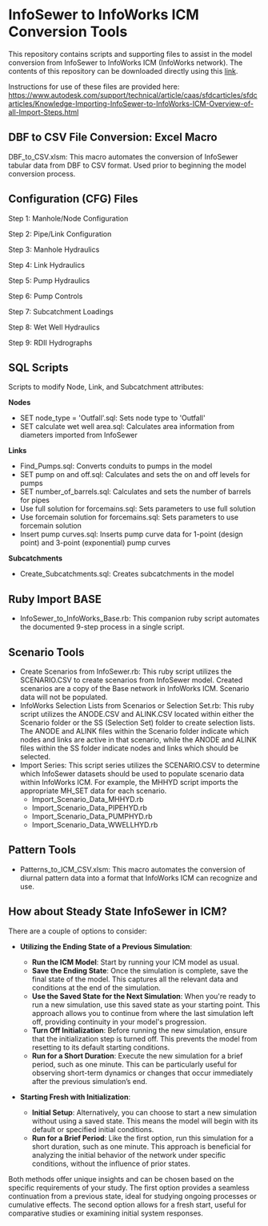 # InfoSewer to InfoWorks ICM Conversion Tools

This repository contains scripts and supporting files to assist in the model conversion from InfoSewer to InfoWorks ICM (InfoWorks network). The contents of this repository can be downloaded directly using this [link](https://download-directory.github.io/?url=https%3A%2F%2Fgithub.com%2Finnovyze%2FOpen-Source-Support%2Ftree%2Fmain%2F01%2520InfoWorks%2520ICM%2F01%2520Ruby%2F01%2520InfoWorks%2F0060%2520-%2520InfoSewer%2520to%2520InfoWorks%2520ICM%2520Conversion%2520Tools).

Instructions for use of these files are provided here: https://www.autodesk.com/support/technical/article/caas/sfdcarticles/sfdcarticles/Knowledge-Importing-InfoSewer-to-InfoWorks-ICM-Overview-of-all-Import-Steps.html

## DBF to CSV File Conversion: Excel Macro
DBF_to_CSV.xlsm: This macro automates the conversion of InfoSewer tabular data from DBF to CSV format. Used prior to beginning the model conversion process.

## Configuration (CFG) Files

Step 1: Manhole/Node Configuration

Step 2: Pipe/Link Configuration

Step 3: Manhole Hydraulics

Step 4: Link Hydraulics

Step 5: Pump Hydraulics

Step 6: Pump Controls

Step 7: Subcatchment Loadings

Step 8: Wet Well Hydraulics

Step 9: RDII Hydrographs

## SQL Scripts
Scripts to modify Node, Link, and Subcatchment attributes:

**Nodes**
- SET node_type = 'Outfall'.sql: Sets node type to 'Outfall'
- SET calculate wet well area.sql: Calculates area information from diameters imported from InfoSewer

**Links**
- Find_Pumps.sql: Converts conduits to pumps in the model
- SET pump on and off.sql: Calculates and sets the on and off levels for pumps
- SET number_of_barrels.sql: Calculates and sets the number of barrels for pipes
- Use full solution for forcemains.sql: Sets parameters to use full solution
- Use forcemain solution for forcemains.sql: Sets parameters to use forcemain solution
- Insert pump curves.sql: Inserts pump curve data for 1-point (design point) and 3-point (exponential) pump curves

**Subcatchments**
- Create_Subcatchments.sql: Creates subcatchments in the model

## Ruby Import BASE
- InfoSewer_to_InfoWorks_Base.rb: This companion ruby script automates the documented 9-step process in a single script. 

## Scenario Tools
- Create Scenarios from InfoSewer.rb: This ruby script utilizes the SCENARIO.CSV to create scenarios from InfoSewer model. Created scenarios are a copy of the Base network in InfoWorks ICM. Scenario data will not be populated.
- InfoWorks Selection Lists from Scenarios or Selection Set.rb: This ruby script utilizes the ANODE.CSV and ALINK.CSV located within either the Scenario folder or the SS (Selection Set) folder to create selection lists. The ANODE and ALINK files within the Scenario folder indicate which nodes and links are active in that scenario, while the ANODE and ALINK files within the SS folder indicate nodes and links which should be selected.
- Import Series: This script series utilizes the SCENARIO.CSV to determine which InfoSewer datasets should be used to populate scenario data within InfoWorks ICM. For example, the MHHYD script imports the appropriate MH_SET data for each scenario.
    - Import_Scenario_Data_MHHYD.rb
    - Import_Scenario_Data_PIPEHYD.rb
    - Import_Scenario_Data_PUMPHYD.rb
    - Import_Scenario_Data_WWELLHYD.rb

## Pattern Tools
- Patterns_to_ICM_CSV.xlsm: This macro automates the conversion of diurnal pattern data into a format that InfoWorks ICM can recognize and use.

## How about Steady State InfoSewer in ICM?

There are a couple of options to consider:

- **Utilizing the Ending State of a Previous Simulation**:
    - **Run the ICM Model**: Start by running your ICM model as usual.
    - **Save the Ending State**: Once the simulation is complete, save the final state of the model. This captures all the relevant data and conditions at the end of the simulation.
    - **Use the Saved State for the Next Simulation**: When you're ready to run a new simulation, use this saved state as your starting point. This approach allows you to continue from where the last simulation left off, providing continuity in your model's progression.
    - **Turn Off Initialization**: Before running the new simulation, ensure that the initialization step is turned off. This prevents the model from resetting to its default starting conditions.
    - **Run for a Short Duration**: Execute the new simulation for a brief period, such as one minute. This can be particularly useful for observing short-term dynamics or changes that occur immediately after the previous simulation’s end.

- **Starting Fresh with Initialization**:
    - **Initial Setup**: Alternatively, you can choose to start a new simulation without using a saved state. This means the model will begin with its default or specified initial conditions.
    - **Run for a Brief Period**: Like the first option, run this simulation for a short duration, such as one minute. This approach is beneficial for analyzing the initial behavior of the network under specific conditions, without the influence of prior states.

Both methods offer unique insights and can be chosen based on the specific requirements of your study. The first option provides a seamless continuation from a previous state, ideal for studying ongoing processes or cumulative effects. The second option allows for a fresh start, useful for comparative studies or examining initial system responses.